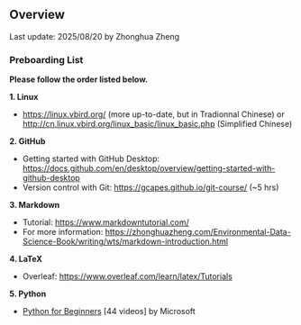 ## Overview 

Last update: 2025/08/20 by Zhonghua Zheng

### Preboarding List 

**Please follow the order listed below.**

**1. Linux**

- https://linux.vbird.org/ (more up-to-date, but in Tradionnal Chinese) or http://cn.linux.vbird.org/linux_basic/linux_basic.php (Simplified Chinese)

**2. GitHub**

- Getting started with GitHub Desktop: https://docs.github.com/en/desktop/overview/getting-started-with-github-desktop 
- Version control with Git: https://gcapes.github.io/git-course/ (~5 hrs)

**3. Markdown**

- Tutorial: https://www.markdowntutorial.com/
- For more information: https://zhonghuazheng.com/Environmental-Data-Science-Book/writing/wts/markdown-introduction.html

**4. LaTeX**

- Overleaf: https://www.overleaf.com/learn/latex/Tutorials

**5. Python**

- [Python for Beginners](https://aka.ms/LearnPython) [44 videos] by Microsoft
